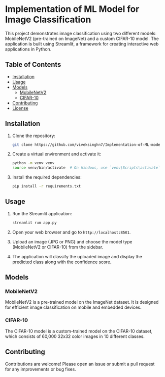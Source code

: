 # Implementation of ML Model for Image Classification

This project demonstrates image classification using two different models: MobileNetV2 (pre-trained on ImageNet) and a custom CIFAR-10 model. The application is built using Streamlit, a framework for creating interactive web applications in Python.

## Table of Contents
- [Installation](#installation)
- [Usage](#usage)
- [Models](#models)
  - [MobileNetV2](#mobilenetv2)
  - [CIFAR-10](#cifar-10)
- [Contributing](#contributing)
- [License](#license)

## Installation

1. Clone the repository:
    ```bash
    git clone https://github.com/viveksinghn7/Implementation-of-ML-model-for-image-classification.git
    ```

2. Create a virtual environment and activate it:
    ```bash
    python -m venv venv
    source venv/bin/activate  # On Windows, use `venv\Scripts\activate`
    ```

3. Install the required dependencies:
    ```bash
    pip install -r requirements.txt
    ```

## Usage

1. Run the Streamlit application:
    ```bash
    streamlit run app.py
    ```

2. Open your web browser and go to `http://localhost:8501`.

3. Upload an image (JPG or PNG) and choose the model type (MobileNetV2 or CIFAR-10) from the sidebar.

4. The application will classify the uploaded image and display the predicted class along with the confidence score.

## Models

### MobileNetV2

MobileNetV2 is a pre-trained model on the ImageNet dataset. It is designed for efficient image classification on mobile and embedded devices.

### CIFAR-10

The CIFAR-10 model is a custom-trained model on the CIFAR-10 dataset, which consists of 60,000 32x32 color images in 10 different classes.

## Contributing

Contributions are welcome! Please open an issue or submit a pull request for any improvements or bug fixes.
